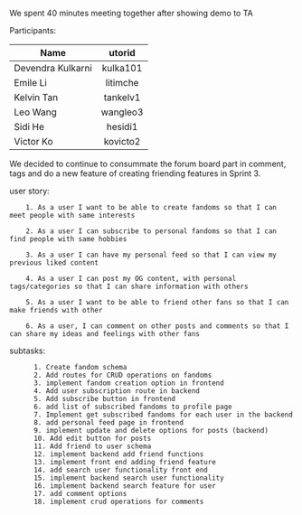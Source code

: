 We spent 40 minutes meeting together after showing demo to TA

Participants:


| Name        | utorid           | 
| ------------- |:-------------:| 
| Devendra Kulkarni       | kulka101 | 
| Emile Li      | litimche      | 
| Kelvin Tan | tankelv1      | 
| Leo Wang        | wangleo3 | 
| Sidi He       | hesidi1     | 
| Victor Ko | kovicto2      | 

We decided to continue to consummate the forum board part in comment, tags and do a new feature of creating friending features in Sprint 3.

user story: 
           
	    1. As a user I want to be able to create fandoms so that I can meet people with same interests

	    2. As a user I can subscribe to personal fandoms so that I can find people with same hobbies

	    3. As a user I can have my personal feed so that I can view my previous liked content

	    4. As a user I can post my OG content, with personal tags/categories so that I can share information with others	

	    5. As a user I want to be able to friend other fans so that I can make friends with other

	    6. As a user, I can comment on other posts and comments so that I can share my ideas and feelings with other fans


subtasks: 

          1. Create fandom schema
          2. Add routes for CRUD operations on fandoms
          3. implement fandom creation option in frontend 
          4. Add user subscription route in backend
          5. Add subscribe button in frontend
          6. add list of subscribed fandoms to profile page
          7. Implement get subscribed fandoms for each user in the backend
          8. add personal feed page in frontend
          9. implement update and delete options for posts (backend)
          10. Add edit button for posts
          11. Add friend to user schema
          12. implement backend add friend functions
          13. implement front end adding friend feature
          14. add search user functionality front end
          15. implement backend search user functionality
          16. implement backend search feature for user
          17. add comment options
          18. implement crud operations for comments

